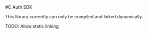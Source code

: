 #C Auth SDK

This library currently can only be compiled and linked dynamically.

TODO: Allow static linking
